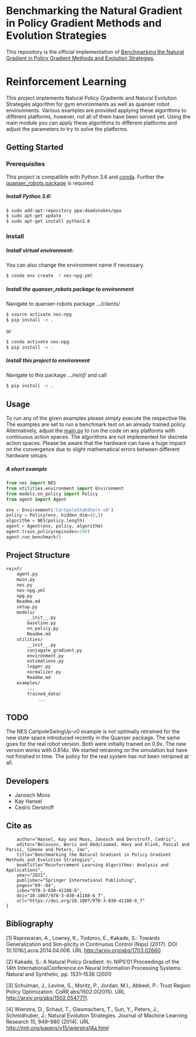 # Benchmarking the Natural Gradient in Policy Gradient Methods and Evolution Strategies
This repository is the official implementation of [Benchmarking the Natural Gradient in Policy Gradient Methods and Evolution Strategies](https://doi.org/10.1007/978-3-030-41188-6_7).

# Reinforcement Learning
This project implements Natural Policy Gradients and Natural Evolution
Strategies algorithm for gym environments as well as quanser robot
environments. Various examples are provided applying these algorithms to
different platforms, however, not all of them have been solved yet. Using the
main module you can apply these algorithms to different platforms and adjust
the parameters to try to solve the platforms.

## Getting Started
### Prerequisites
This project is compatible with Python 3.6 and
[conda](https://docs.conda.io/projects/conda/en/latest/user-guide/install/ "Install miniconda"). Further the
[quanser_robots package](https://git.ias.informatik.tu-darmstadt.de/quanser/clients/tree/master "Install quanser package")
is required.

##### Install Python 3.6:
```bash
$ sudo add-apt-repository ppa:deadsnakes/ppa
$ sudo apt-get update
$ sudo apt-get install python3.6
```

### Install
##### Install virtual environment:
You can also change the environment name if necessary.
```bash
$ conda env create -f nes-npg.yml
```

##### Install the quanser_robots package to environment
Navigate to quanser-robots package *.../clients/*
```bash
$ source activate nes-npg
$ pip install -e .
```
or
```bash
$ conda activate nes-npg
$ pip install -e .
```
##### Install this project to environment
Navigate to this package *.../reinf/* and call
```bash
$ pip install -e .
```

## Usage
To run any of the given examples please simply execute the respective file.
The examples are set to run a benchmark test on an already trained policy.
Alternatively, adjust the [main.py](./main.py) to run the code on any platforms
with continuous action spaces. The algorithms are not implemented for discrete
action spaces.
Please be aware that the hardware can have a huge impact on the convergence due
to slight mathematical errors between different hardware setups.

##### A short example
```python
from nes import NES
from utilities.environment import Environment
from models.nn_policy import Policy
from agent import Agent

env = Environment('CartpoleStabShort-v0')
policy = Policy(env, hidden_dim=(8,))
algorithm = NES(policy.length)
agent = Agent(env, policy, algorithm)
agent.train_policy(episodes=200)
agent.run_benchmark()
```

## Project Structure
```sh
reinf/
    agent.py
    main.py
    nes.py
    nes-npg.yml
    npg.py
    Readme.md
    setup.py
    models/
        __init__.py
        baseline.py
        nn_policy.py
        Readme.md
    utilities/
        __init__.py
        conjugate_gradient.py
        environment.py
        estimations.py
        logger.py
        normalizer.py
        Readme.md
    examples/
        ...
        trained_data/
            ...
```

## TODO
The NES CartpoleSwingUp-v0 example is not optimally retrained for the new 
state space introduced recently in the Quanser package. The same goes for 
the real robot version. Both were initially trained on 0.9x. The new 
version works with 0.814x. We started retraining on the simulation but have 
not finished in time. The policy for the real system has not been retrained 
at all.


## Developers
- Janosch Moos
- Kay Hansel
- Cedric Derstroff

## Cite as
```@Inbook{Hansel2021,
    author="Hansel, Kay and Moos, Janosch and Derstroff, Cedric",
    editor="Belousov, Boris and Abdulsamad, Hany and Klink, Pascal and Parisi, Simone and Peters, Jan",
    title="Benchmarking the Natural Gradient in Policy Gradient Methods and Evolution Strategies",
    bookTitle="Reinforcement Learning Algorithms: Analysis and Applications",
    year="2021",
    publisher="Springer International Publishing",
    pages="69--84",
    isbn="978-3-030-41188-6",
    doi="10.1007/978-3-030-41188-6_7",
    url="https://doi.org/10.1007/978-3-030-41188-6_7"
}
```

## Bibliography
[1] Rajeswaran, A., Lowrey, K., Todorov, E., Kakade, S.: Towards
    Generalization and Sim-plicity  in  Continuous  Control  (Nips)
    (2017). DOI  10.1016/j.acra.2014.04.006.
    URL http://arxiv.org/abs/1703.02660

[2] Kakade, S.: A Natural Policy Gradient. In: NIPS’01 Proceedings
    of the 14th InternationalConference on Neural Information
    Processing Systems: Natural and Synthetic, pp. 1531–1538 (2001)

[3] Schulman, J., Levine, S., Moritz, P., Jordan, M.I.,
    Abbeel, P.: Trust Region Policy Optimization.
    CoRR abs/1502.0(2015). URL http://arxiv.org/abs/1502.0547711.

[4] Wierstra, D., Schaul, T., Glasmachers, T., Sun, Y., Peters, J.,
    Schmidhuber, J.: Natural Evolution Strategies.  Journal of
    Machine Learning Research 15, 949–980 (2014).
    URL http://jmlr.org/papers/v15/wierstra14a.html

